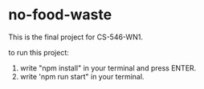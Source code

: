 # no-food-waste

This is the final project for CS-546-WN1.

to run this project:

1. write "npm install" in your terminal and press ENTER.
2. write 'npm run start" in your terminal.
